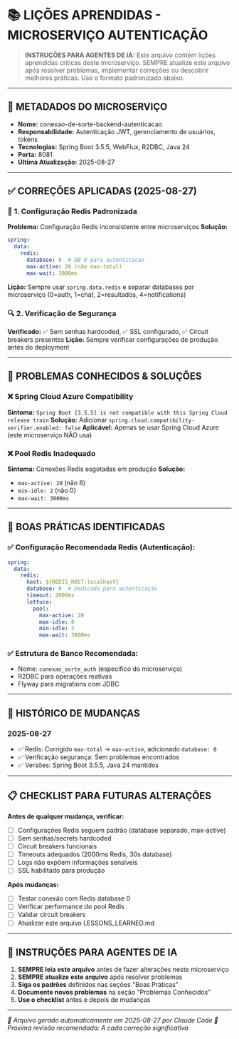 # 📚 LIÇÕES APRENDIDAS - MICROSERVIÇO AUTENTICAÇÃO

> **INSTRUÇÕES PARA AGENTES DE IA:** Este arquivo contém lições aprendidas críticas deste microserviço. SEMPRE atualize este arquivo após resolver problemas, implementar correções ou descobrir melhores práticas. Use o formato padronizado abaixo.

---

## 🎯 **METADADOS DO MICROSERVIÇO**
- **Nome:** conexao-de-sorte-backend-autenticacao
- **Responsabilidade:** Autenticação JWT, gerenciamento de usuários, tokens
- **Tecnologias:** Spring Boot 3.5.5, WebFlux, R2DBC, Java 24
- **Porta:** 8081
- **Última Atualização:** 2025-08-27

---

## ✅ **CORREÇÕES APLICADAS (2025-08-27)**

### 🔧 **1. Configuração Redis Padronizada**
**Problema:** Configuração Redis inconsistente entre microserviços
**Solução:** 
```yaml
spring:
  data:
    redis:
      database: 0  # DB 0 para autenticacao
      max-active: 20 (não max-total)
      max-wait: 3000ms
```
**Lição:** Sempre usar `spring.data.redis` e separar databases por microserviço (0=auth, 1=chat, 2=resultados, 4=notifications)

### 🔍 **2. Verificação de Segurança**
**Verificado:** ✅ Sem senhas hardcoded, ✅ SSL configurado, ✅ Circuit breakers presentes
**Lição:** Sempre verificar configurações de produção antes do deployment

---

## 🚨 **PROBLEMAS CONHECIDOS & SOLUÇÕES**

### ❌ **Spring Cloud Azure Compatibility**
**Sintoma:** `Spring Boot [3.5.5] is not compatible with this Spring Cloud release train`
**Solução:** Adicionar `spring.cloud.compatibility-verifier.enabled: false`
**Aplicável:** Apenas se usar Spring Cloud Azure (este microserviço NÃO usa)

### ❌ **Pool Redis Inadequado**
**Sintoma:** Conexões Redis esgotadas em produção
**Solução:** 
- `max-active: 20` (não 8)
- `min-idle: 2` (não 0)
- `max-wait: 3000ms`

---

## 🎯 **BOAS PRÁTICAS IDENTIFICADAS**

### ✅ **Configuração Recomendada Redis (Autenticação):**
```yaml
spring:
  data:
    redis:
      host: ${REDIS_HOST:localhost}
      database: 0  # Dedicado para autenticação
      timeout: 2000ms
      lettuce:
        pool:
          max-active: 20
          max-idle: 8
          min-idle: 2
          max-wait: 3000ms
```

### ✅ **Estrutura de Banco Recomendada:**
- Nome: `conexao_sorte_auth` (específico do microserviço)
- R2DBC para operações reativas
- Flyway para migrations com JDBC

---

## 🔄 **HISTÓRICO DE MUDANÇAS**

### **2025-08-27**
- ✅ Redis: Corrigido `max-total` → `max-active`, adicionado `database: 0`
- ✅ Verificação segurança: Sem problemas encontrados
- ✅ Versões: Spring Boot 3.5.5, Java 24 mantidos

---

## 📋 **CHECKLIST PARA FUTURAS ALTERAÇÕES**

**Antes de qualquer mudança, verificar:**
- [ ] Configurações Redis seguem padrão (database separado, max-active)
- [ ] Sem senhas/secrets hardcoded
- [ ] Circuit breakers funcionais
- [ ] Timeouts adequados (2000ms Redis, 30s database)
- [ ] Logs não expõem informações sensíveis
- [ ] SSL habilitado para produção

**Após mudanças:**
- [ ] Testar conexão com Redis database 0
- [ ] Verificar performance do pool Redis
- [ ] Validar circuit breakers
- [ ] Atualizar este arquivo LESSONS_LEARNED.md

---

## 🤖 **INSTRUÇÕES PARA AGENTES DE IA**

1. **SEMPRE leia este arquivo** antes de fazer alterações neste microserviço
2. **SEMPRE atualize este arquivo** após resolver problemas
3. **Siga os padrões** definidos nas seções "Boas Práticas"
4. **Documente novos problemas** na seção "Problemas Conhecidos"
5. **Use o checklist** antes e depois de mudanças

---

*📝 Arquivo gerado automaticamente em 2025-08-27 por Claude Code*
*🔄 Próxima revisão recomendada: A cada correção significativa*